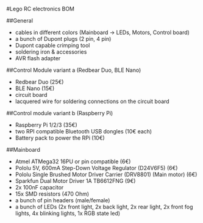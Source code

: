 #Lego RC electronics BOM

##General
- cables in different colors (Mainboard -> LEDs, Motors, Control board)
- a bunch of Dupont plugs (2 pin, 4 pin)
- Dupont capable crimping tool
- soldering iron & accessories
- AVR flash adapter

##Control Module variant a (Redbear Duo, BLE Nano)
- Redbear Duo (25€)
- BLE Nano (15€)
- circuit board
- lacquered wire for soldering connections on the circuit board

##Control module variant b (Raspberry Pi)
- Raspberry Pi 1/2/3 (35€)
- two RPI compatible Bluetooth USB dongles (10€ each)
- Battery pack to power the RPi (10€)

##Mainboard
- Atmel ATMega32 16PU or pin compatible (6€)
- Pololu 5V, 600mA Step-Down Voltage Regulator (D24V6F5) (6€)
- Pololu Single Brushed Motor Driver Carrier (DRV8801) (Main motor) (6€)
- Sparkfun Dual Motor Driver 1A TB6612FNG (9€)
- 2x 100nF capacitor
- 15x SMD resistors (470 Ohm)
- a bunch of pin headers (male/female)
- a bunch of LEDs (2x front light, 2x back light, 2x rear light, 2x front fog lights, 4x blinking lights, 1x RGB state led)